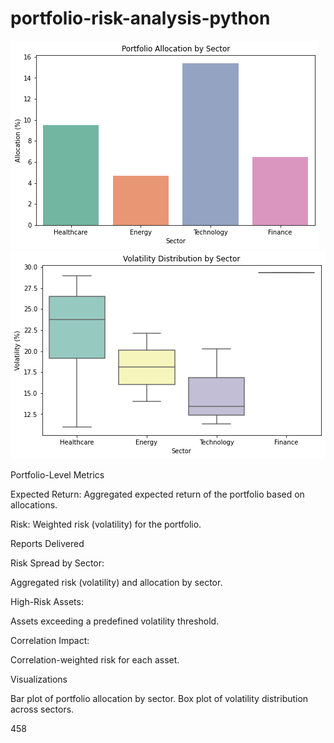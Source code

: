 # portfolio-risk-analysis-python

![alt text](https://github.com/gaptab/portfolio-risk-analysis-python/blob/main/allocation.png)
![alt text](https://github.com/gaptab/portfolio-risk-analysis-python/blob/main/volatility_distribution.png)

Portfolio-Level Metrics

Expected Return: Aggregated expected return of the portfolio based on allocations.

Risk: Weighted risk (volatility) for the portfolio.

Reports Delivered

Risk Spread by Sector:

Aggregated risk (volatility) and allocation by sector.

High-Risk Assets:

Assets exceeding a predefined volatility threshold.

Correlation Impact:

Correlation-weighted risk for each asset.

Visualizations

Bar plot of portfolio allocation by sector.
Box plot of volatility distribution across sectors.


458
